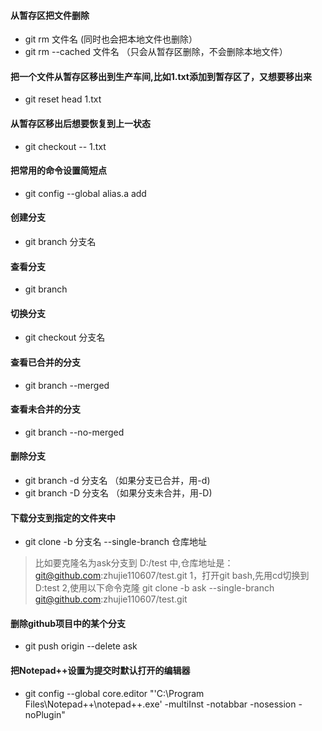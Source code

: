 #### 从暂存区把文件删除

- git rm 文件名  (同时也会把本地文件也删除）
- git rm --cached 文件名  （只会从暂存区删除，不会删除本地文件）

#### 把一个文件从暂存区移出到生产车间,比如1.txt添加到暂存区了，又想要移出来

- git reset head 1.txt

#### 从暂存区移出后想要恢复到上一状态

- git checkout -- 1.txt

#### 把常用的命令设置简短点

- git config --global alias.a add

#### 创建分支

- git branch 分支名

#### 查看分支

- git branch

#### 切换分支

- git checkout 分支名

#### 查看已合并的分支

- git branch --merged

#### 查看未合并的分支

- git branch --no-merged

#### 删除分支

- git branch -d 分支名  （如果分支已合并，用-d)
- git branch -D 分支名  （如果分支未合并，用-D)

#### 下载分支到指定的文件夹中

- git clone -b 分支名 --single-branch 仓库地址

>比如要克隆名为ask分支到 D:/test 中,仓库地址是：git@github.com:zhujie110607/test.git
>1，打开git bash,先用cd切换到D:test
>2,使用以下命令克隆
> git clone -b ask --single-branch git@github.com:zhujie110607/test.git

#### 删除github项目中的某个分支

- git push origin --delete ask  

#### 把Notepad++设置为提交时默认打开的编辑器

- git config --global core.editor "'C:\Program Files\Notepad++\notepad++.exe' -multiInst -notabbar -nosession -noPlugin"